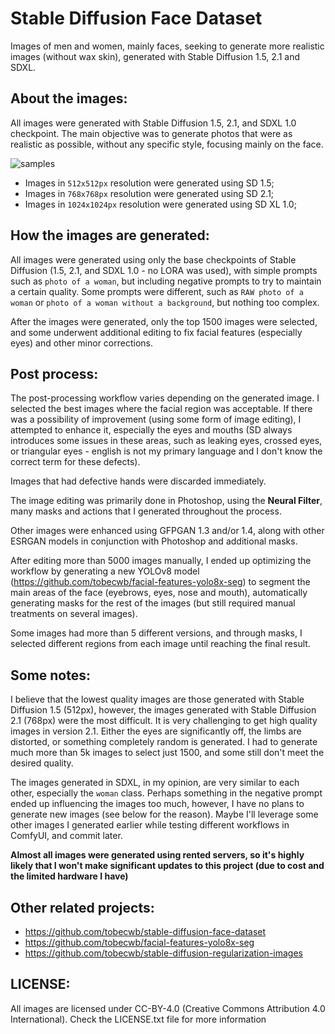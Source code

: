 # Stable Diffusion Face Dataset
Images of men and women, mainly faces, seeking to generate more realistic images (without wax skin), generated with Stable Diffusion 1.5, 2.1 and SDXL.

## About the images:

All images were generated with Stable Diffusion 1.5, 2.1, and SDXL 1.0 checkpoint.
The main objective was to generate photos that were as realistic as possible, without any specific style, focusing mainly on the face.

![samples](https://raw.githubusercontent.com/tobecwb/stable-diffusion-face-dataset/main/sample.jpg)

- Images in `512x512px` resolution were generated using SD 1.5;
- Images in `768x768px` resolution were generated using SD 2.1;
- Images in `1024x1024px` resolution were generated using SD XL 1.0;

## How the images are generated:

All images were generated using only the base checkpoints of Stable Diffusion (1.5, 2.1, and SDXL 1.0 - no LORA was used), with simple prompts such as `photo of a woman`, but including negative prompts to try to maintain a certain quality.
Some prompts were different, such as `RAW photo of a woman` or `photo of a woman without a background`, but nothing too complex.

After the images were generated, only the top 1500 images were selected, and some underwent additional editing to fix facial features (especially eyes) and other minor corrections.

## Post process:

The post-processing workflow varies depending on the generated image. I selected the best images where the facial region was acceptable. If there was a possibility of improvement (using some form of image editing), I attempted to enhance it, especially the eyes and mouths (SD always introduces some issues in these areas, such as leaking eyes, crossed eyes, or triangular eyes - english is not my primary language and I don't know the correct term for these defects).

Images that had defective hands were discarded immediately.

The image editing was primarily done in Photoshop, using the **Neural Filter**, many masks and actions that I generated throughout the process.

Other images were enhanced using GFPGAN 1.3 and/or 1.4, along with other ESRGAN models in conjunction with Photoshop and additional masks.

After editing more than 5000 images manually, I ended up optimizing the workflow by generating a new YOLOv8 model (https://github.com/tobecwb/facial-features-yolo8x-seg) to segment the main areas of the face (eyebrows, eyes, nose and mouth), automatically generating masks for the rest of the images (but still required manual treatments on several images).

Some images had more than 5 different versions, and through masks, I selected different regions from each image until reaching the final result.

## Some notes:

I believe that the lowest quality images are those generated with Stable Diffusion 1.5 (512px), however, the images generated with Stable Diffusion 2.1 (768px) were the most difficult.
It is very challenging to get high quality images in version 2.1. Either the eyes are significantly off, the limbs are distorted, or something completely random is generated.
I had to generate much more than 5k images to select just 1500, and some still don't meet the desired quality.

The images generated in SDXL, in my opinion, are very similar to each other, especially the `woman` class.
Perhaps something in the negative prompt ended up influencing the images too much, however, I have no plans to generate new images (see below for the reason).
Maybe I'll leverage some other images I generated earlier while testing different workflows in ComfyUI, and commit later.

**Almost all images were generated using rented servers, so it's highly likely that I won't make significant updates to this project (due to cost and the limited hardware I have)**

## Other related projects:

- https://github.com/tobecwb/stable-diffusion-face-dataset
- https://github.com/tobecwb/facial-features-yolo8x-seg
- https://github.com/tobecwb/stable-diffusion-regularization-images

## LICENSE:

All images are licensed under CC-BY-4.0 (Creative Commons Attribution 4.0 International).
Check the LICENSE.txt file for more information
